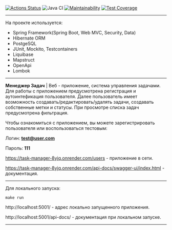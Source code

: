 [![Actions Status](https://github.com/a-oselkov/java-project-73/workflows/hexlet-check/badge.svg)](https://github.com/a-oselkov/java-project-73/actions)
![Java CI](https://github.com/a-oselkov/java-project-73/actions/workflows/Java-CI.yml/badge.svg)
[![Maintainability](https://api.codeclimate.com/v1/badges/ac87fdb9caec56dfac5b/maintainability)](https://codeclimate.com/github/a-oselkov/java-project-73/maintainability)
[![Test Coverage](https://api.codeclimate.com/v1/badges/ac87fdb9caec56dfac5b/test_coverage)](https://codeclimate.com/github/a-oselkov/java-project-73/test_coverage)
___
На проекте используется: 
- Spring Framework(Spring Boot, Web MVC, Security, Data)
- Hibernate ORM
- PostgeSQL
- JUnit, Mockito, Testcontainers
- Liquibase
- Mapstruct
- OpenApi
- Lombok
___

**Менеджер Задач** | Веб - приложение, система управления задачами. Для работы с приложением предусмотрена регистрация и аутоинтефикация пользователя. Далее пользователь имеет возможность создавать/редактировать/удалять задачи, создавать собственные метки и статусы. При просмотре списка задач предусмотрена фильтрация.


Чтобы ознакомиться с приложением, вы можете зарегистрировать пользователя или воспользоваться тестовым:

Логин: **test@user.com**

Пароль: **111**


https://task-manager-8yjq.onrender.com/users - приложение в сети.

https://task-manager-8yjq.onrender.com/api-docs/swagger-ui/index.html - документация.
___
Для локального запуска:
```
make run
```

http://localhost:5001/ - адрес локально запущенного приложения.

http://localhost:5001/api-docs/ - документация при локальном запуске.
___

